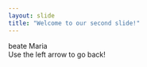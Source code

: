 ```yaml
---
layout: slide
title: "Welcome to our second slide!"
---
```

beate Maria <br/>
Use the left arrow to go back!
